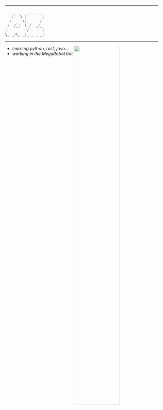 - - -
```scala
    _ _   _ _ _ _
   /   \ |       |
  /  _  \|_ _   /
 /  /_|  \ /  _/_
|         /      |
\_ _/\_ _|_ _ _ _|
```
- - -
[<img align="right" width="55%" src="https://github-readme-stats.vercel.app/api?username=ashenzar&theme=merko&show_icons=true"/>](https://metrics.lecoq.io/ashenzar?template=classic)

- _learning python, rust, java..._
- _working in the MeguRobot bot_

<!--
### Hi there 👋

**ashenzar/ashenzar** is a ✨ _special_ ✨ repository because its `README.md` (this file) appears on your GitHub profile.

Here are some ideas to get you started:

- 🔭 I’m currently working on ...
- 🌱 I’m currently learning ...
- 👯 I’m looking to collaborate on ...
- 🤔 I’m looking for help with ...
- 💬 Ask me about ...
- 📫 How to reach me: ...
- 😄 Pronouns: ...
- ⚡ Fun fact: ...
-->
